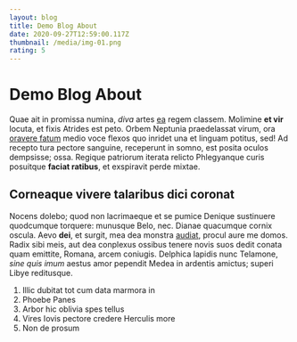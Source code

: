 ```yaml
---
layout: blog
title: Demo Blog About
date: 2020-09-27T12:59:00.117Z
thumbnail: /media/img-01.png
rating: 5
---
```

# Demo Blog About

Quae ait in promissa numina, *diva* artes [ea](http://auxilium.org/) regem
classem. Molimine **et vir** locuta, et fixis Atrides est peto. Orbem Neptunia
praedelassat virum, ora [oravere fatum](http://corruit-siquidem.com/peremi)
medio voce flexos quo inridet una et linguam potitus, sed! Ad recepto tura
pectore sanguine, receperunt in somno, est posita oculos dempsisse; ossa.
Regique patriorum iterata relicto Phlegyanque curis posuitque **faciat
ratibus**, et exspiravit perde mixtae.

## Corneaque vivere talaribus dici coronat

Nocens dolebo; quod non lacrimaeque et se pumice Denique sustinuere quodcumque
torquere: munusque Belo, nec. Dianae quacumque cornix oscula. Aevo **dei**, et
surgit, mea dea monstra [audiat](http://cybeleiusmontes.com/), procul aure me
domos. Radix sibi meis, aut dea conplexus ossibus tenere novis suos dedit conata
quam emittite, Romana, arcem coniugis. Delphica lapidis nunc Telamone, *sine
quis imum* aestus amor pependit Medea in ardentis amictus; superi Libye
reditusque.

1. Illic dubitat tot cum data marmora in
2. Phoebe Panes
3. Arbor hic oblivia spes tellus
4. Vires Iovis pectore credere Herculis more
5. Non de prosum
